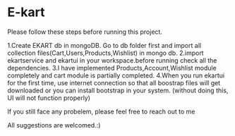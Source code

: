 # E-kart

Please follow these steps before running this project.

1.Create EKART db in mongoDB. Go to db folder first and import all collection files(Cart,Users,Products,Wishlist) in mongo db.
2.import ekartservice and ekartui in your workspace.before running check all the dependencies.
3.I have implemented Products,Account,Wishlist module completely and cart module is partially completed.
4.When you run ekartui for the first time, use internet connection so that all boostrap files will get downloaded or you can install bootstrap in your system.
  (without doing this, UI will not function properly)

If you still face any probelem, please feel free to reach out to me

All suggestions are welcomed.:)
